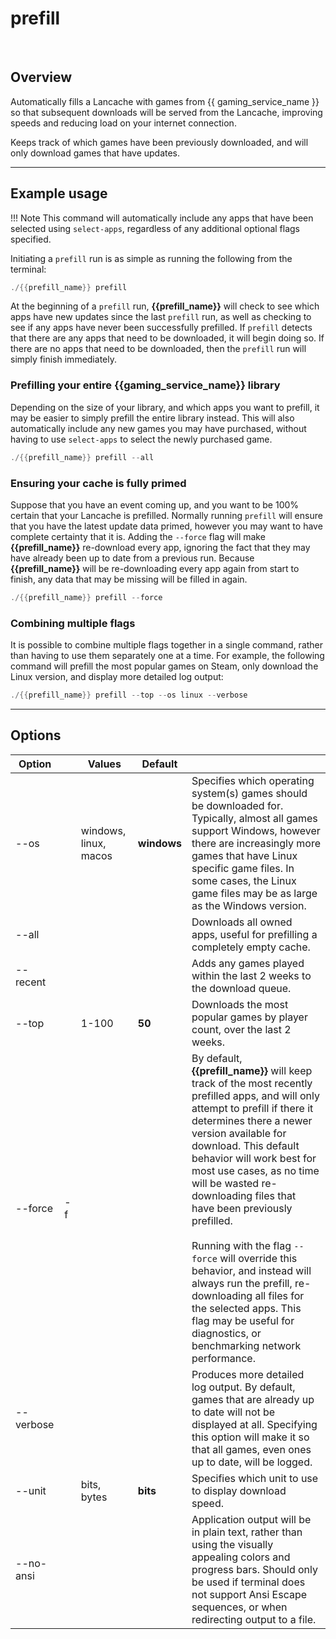 # prefill

<div data-cli-player="../casts/prefill.cast" data-rows=13></div>
<br>

## Overview

Automatically fills a Lancache with games from {{ gaming_service_name }} so that subsequent downloads will be served from the Lancache, improving speeds and reducing load on your internet connection.

Keeps track of which games have been previously downloaded, and will only download games that have updates.  

-----

## Example usage

!!! Note
    This command will automatically include any apps that have been selected using `select-apps`, regardless of any additional optional flags specified.

Initiating a `prefill` run is as simple as running the following from the terminal:
```powershell
./{{prefill_name}} prefill
```

At the beginning of a `prefill` run, **{{prefill_name}}** will check to see which apps have new updates since the last `prefill` run, as well as checking to see if any apps have never been successfully prefilled.  If `prefill` detects that there are any apps that need to be downloaded, it will begin doing so.  If there are no apps that need to be downloaded, then the `prefill` run will simply finish immediately.  


### Prefilling your entire {{gaming_service_name}} library

Depending on the size of your library, and which apps you want to prefill, it may be easier to simply prefill the entire library instead.  This will also automatically include any new games you may have purchased, without having to use `select-apps` to select the newly purchased game.

```powershell
./{{prefill_name}} prefill --all
```

### Ensuring your cache is fully primed

Suppose that you have an event coming up, and you want to be 100% certain that your Lancache is prefilled.  Normally running `prefill` will ensure that you have the latest update data primed, however you may want to have complete certainty that it is.  Adding the `--force` flag will make **{{prefill_name}}** re-download every app, ignoring the fact that they may have already been up to date from a previous run.  Because **{{prefill_name}}** will be re-downloading every app again from start to finish, any data that may be missing will be filled in again.

```powershell
./{{prefill_name}} prefill --force
```

### Combining multiple flags

It is possible to combine multiple flags together in a single command, rather than having to use them separately one at a time.  For example, the following command will prefill the most popular games on Steam, only download the Linux version, and display more detailed log output:

```powershell
./{{prefill_name}} prefill --top --os linux --verbose
```

-----

## Options

| Option      |     | Values                | Default     |     |
| ----------- | --- | --------------------- | ----------- | --- |
| --os        |     | windows, linux, macos | **windows** | Specifies which operating system(s) games should be downloaded for.  Typically, almost all games support Windows, however there are increasingly more games that have Linux specific game files.  In some cases, the Linux game files may be as large as the Windows version. |
| --all       |     |                       |             | Downloads all owned apps, useful for prefilling a completely empty cache.  |
| --recent    |     |                       |             | Adds any games played within the last 2 weeks to the download queue.  |
| --top       |     | 1-100                 | **50**      | Downloads the most popular games by player count, over the last 2 weeks.  |
| --force     | -f  |                       |             | By default, **{{prefill_name}}** will keep track of the most recently prefilled apps, and will only attempt to prefill if there it determines there a newer version available for download.  This default behavior will work best for most use cases, as no time will be wasted re-downloading files that have been previously prefilled.  <br/><br/> Running with the flag `--force` will override this behavior, and instead will always run the prefill, re-downloading all files for the selected apps.  This flag may be useful for diagnostics, or benchmarking network performance.  |
| --verbose   |     |                       |             | Produces more detailed log output.  By default, games that are already up to date will not be displayed at all.  Specifying this option will make it so that all games, even ones up to date, will be logged.  |
| --unit      |     | bits, bytes           | **bits**    | Specifies which unit to use to display download speed.   |
| --no-ansi   |     |                       |             | Application output will be in plain text, rather than using the visually appealing colors and progress bars.  Should only be used if terminal does not support Ansi Escape sequences, or when redirecting output to a file. |
